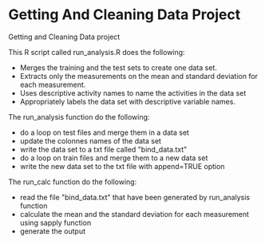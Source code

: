 Getting And Cleaning Data Project
=================================

Getting and Cleaning Data project

This R script called run_analysis.R does the following:
* Merges the training and the test sets to create one data set.
* Extracts only the measurements on the mean and standard deviation for each measurement. 
* Uses descriptive activity names to name the activities in the data set
* Appropriately labels the data set with descriptive variable names. 

The run_analysis function do the following:
* do a loop on test files and merge them in a data set
* update the colonnes names of the data set
* write the data set to a txt file called "bind_data.txt"
* do a loop on train files and merge them to a new data set
* write the new data set to the txt file with append=TRUE option

The run_calc function do the following:
* read the file "bind_data.txt" that have been generated by run_analysis function
* calculate the mean and the standard deviation for each measurement using sapply function
* generate the output
